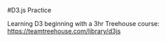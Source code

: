 #D3.js Practice

Learning D3 beginning with a 3hr Treehouse course: 
https://teamtreehouse.com/library/d3js

